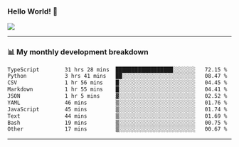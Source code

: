 ### Hello World! 👋

<a>
  <img align="center" src="https://github-readme-stats.vercel.app/api?username=megatunger&count_private=true&include_all_commits=true&bg_color=30,56CCF2,2F80ED&title_color=fff&text_color=fff" />
</a>

------
### 📊 My monthly development breakdown

<!--START_SECTION:waka-->

```txt
TypeScript        31 hrs 28 mins  ██████████████████░░░░░░░   72.15 %
Python            3 hrs 41 mins   ██░░░░░░░░░░░░░░░░░░░░░░░   08.47 %
CSV               1 hr 56 mins    █░░░░░░░░░░░░░░░░░░░░░░░░   04.45 %
Markdown          1 hr 55 mins    █░░░░░░░░░░░░░░░░░░░░░░░░   04.41 %
JSON              1 hr 5 mins     ▓░░░░░░░░░░░░░░░░░░░░░░░░   02.52 %
YAML              46 mins         ▒░░░░░░░░░░░░░░░░░░░░░░░░   01.76 %
JavaScript        45 mins         ▒░░░░░░░░░░░░░░░░░░░░░░░░   01.74 %
Text              44 mins         ▒░░░░░░░░░░░░░░░░░░░░░░░░   01.69 %
Bash              19 mins         ▒░░░░░░░░░░░░░░░░░░░░░░░░   00.75 %
Other             17 mins         ▒░░░░░░░░░░░░░░░░░░░░░░░░   00.67 %
```

<!--END_SECTION:waka-->

------
